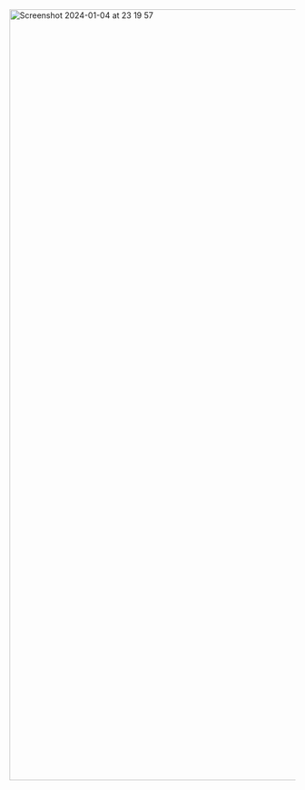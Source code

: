 <img width="1360" alt="Screenshot 2024-01-04 at 23 19 57" src="https://github.com/thepianist89/feMale-Personal-Portfolio-hOme-paGe--pas-de-js/assets/96303230/8b93d427-7796-4afe-ade0-0ee37dff9e09">
